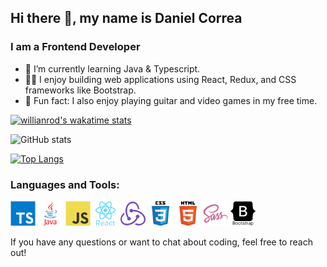<!--
**Daniel3132/Daniel3132** is a ✨ _special_ ✨ repository because its `README.md` (this file) appears on your GitHub profile.
-->
## Hi there 👋, my name is Daniel Correa 
### I am a Frontend Developer

- 🌱 I’m currently learning Java & Typescript.
- 👨‍💻 I enjoy building web applications using React, Redux, and CSS frameworks like Bootstrap.
- 🎸 Fun fact: I also enjoy playing guitar and video games in my free time.

[![willianrod's wakatime stats](https://github-readme-stats.vercel.app/api/wakatime?username=Daniel_Correa_3132&layout=compact&theme=dark)](https://github.com/anuraghazra/github-readme-stats)

![GitHub stats](https://github-readme-stats.vercel.app/api?username=daniel3132&show_icons=true&theme=dark&layout=compact)

[![Top Langs](https://github-readme-stats.vercel.app/api/top-langs/?username=daniel3132&hide=CSS&langs_count=8&theme=dark&layout=compact)](https://github.com/anuraghazra/github-readme-stats)


### Languages and Tools:

<p align="left">
  <img src="https://raw.githubusercontent.com/devicons/devicon/master/icons/typescript/typescript-original.svg" alt="typescript" width="40" height="40"/>
  <img src="https://raw.githubusercontent.com/devicons/devicon/master/icons/java/java-original-wordmark.svg" alt="java" width="40" height="40"/>
  <img src="https://raw.githubusercontent.com/devicons/devicon/master/icons/javascript/javascript-original.svg" alt="JavaScript" width="40" height="40"/>
  <img src="https://raw.githubusercontent.com/devicons/devicon/master/icons/react/react-original-wordmark.svg" alt="React" width="40" height="40"/>
  <img src="https://raw.githubusercontent.com/devicons/devicon/master/icons/redux/redux-original.svg" alt="Redux" width="40" height="40"/>
  <img src="https://raw.githubusercontent.com/devicons/devicon/master/icons/css3/css3-original-wordmark.svg" alt="CSS3" width="40" height="40"/>
  <img src="https://raw.githubusercontent.com/devicons/devicon/master/icons/html5/html5-original-wordmark.svg" alt="HTML5" width="40" height="40"/>
  <img src="https://raw.githubusercontent.com/devicons/devicon/master/icons/sass/sass-original.svg" alt="Sass" width="40" height="40"/>
  <img src="https://raw.githubusercontent.com/devicons/devicon/master/icons/bootstrap/bootstrap-plain-wordmark.svg" alt="Bootstrap" width="40" height="40"/>
</p>

If you have any questions or want to chat about coding, feel free to reach out!
